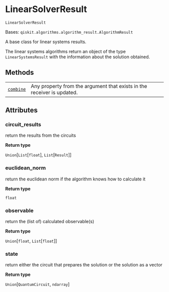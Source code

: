 # LinearSolverResult

<span id="undefined" />

`LinearSolverResult`

Bases: `qiskit.algorithms.algorithm_result.AlgorithmResult`

A base class for linear systems results.

The linear systems algorithms return an object of the type `LinearSystemsResult` with the information about the solution obtained.

## Methods

|                                                                                                                                                       |                                                                        |
| ----------------------------------------------------------------------------------------------------------------------------------------------------- | ---------------------------------------------------------------------- |
| [`combine`](qiskit.algorithms.LinearSolverResult.combine#qiskit.algorithms.LinearSolverResult.combine "qiskit.algorithms.LinearSolverResult.combine") | Any property from the argument that exists in the receiver is updated. |

## Attributes

<span id="undefined" />

### circuit\_results

return the results from the circuits

**Return type**

`Union`\[`List`\[`float`], `List`\[`Result`]]

<span id="undefined" />

### euclidean\_norm

return the euclidean norm if the algorithm knows how to calculate it

**Return type**

`float`

<span id="undefined" />

### observable

return the (list of) calculated observable(s)

**Return type**

`Union`\[`float`, `List`\[`float`]]

<span id="undefined" />

### state

return either the circuit that prepares the solution or the solution as a vector

**Return type**

`Union`\[`QuantumCircuit`, `ndarray`]
